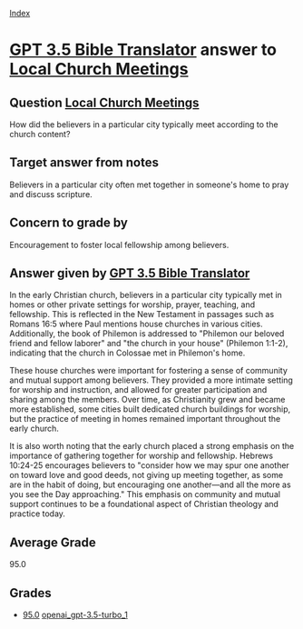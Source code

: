 
[Index](../../../index.md)
# [GPT 3.5 Bible Translator](../../answering_models/GPT_3.5_Bible_Translator.md) answer to [Local Church Meetings](../../questions/Local_Church_Meetings.md)

## Question [Local Church Meetings](../../questions/Local_Church_Meetings.md)
How did the believers in a particular city typically meet according to the church content?

## Target answer from notes
Believers in a particular city often met together in someone's home to pray and discuss scripture.

## Concern to grade by
Encouragement to foster local fellowship among believers.

## Answer given by [GPT 3.5 Bible Translator](../../answering_models/GPT_3.5_Bible_Translator.md)
In the early Christian church, believers in a particular city typically met in homes or other private settings for worship, prayer, teaching, and fellowship. This is reflected in the New Testament in passages such as Romans 16:5 where Paul mentions house churches in various cities. Additionally, the book of Philemon is addressed to "Philemon our beloved friend and fellow laborer" and "the church in your house" (Philemon 1:1-2), indicating that the church in Colossae met in Philemon's home.

These house churches were important for fostering a sense of community and mutual support among believers. They provided a more intimate setting for worship and instruction, and allowed for greater participation and sharing among the members. Over time, as Christianity grew and became more established, some cities built dedicated church buildings for worship, but the practice of meeting in homes remained important throughout the early church.

It is also worth noting that the early church placed a strong emphasis on the importance of gathering together for worship and fellowship. Hebrews 10:24-25 encourages believers to "consider how we may spur one another on toward love and good deeds, not giving up meeting together, as some are in the habit of doing, but encouraging one another—and all the more as you see the Day approaching." This emphasis on community and mutual support continues to be a foundational aspect of Christian theology and practice today.

## Average Grade
95.0

## Grades
 * [95.0](./Local_Church_Meetings_grades/openai_gpt-3.5-turbo_1.md) [openai_gpt-3.5-turbo_1](../../grading_models/openai_gpt-3.5-turbo_1.md)

